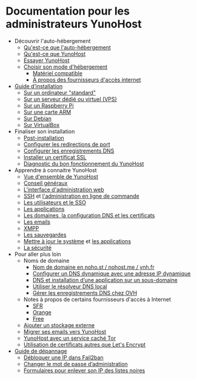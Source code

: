 # Documentation pour les administrateurs YunoHost

* Découvrir l'auto-hébergement
    * [Qu'est-ce que l'auto-hébergement](/selfhosting_fr)
    * [Qu'est-ce que YunoHost](/whatsyunohost_fr)
    * [Essayer YunoHost](/try_fr)
    * [Choisir son mode d'hébergement](howtohostyourself_fr)
        * [Matériel compatible](/hardware_fr)
        * [À propos des fournisseurs d'accès internet](/isp_fr)
* [Guide d’installation](/install_fr)
    * [Sur un ordinateur "standard"](/install_iso_fr)
    * [Sur un serveur dédié ou virtuel (VPS)](/install_on_vps_fr)
    * [Sur un Raspberry Pi](/install_on_raspberry_fr)
    * [Sur une carte ARM](/install_on_arm_board_fr)
    * [Sur Debian](/install_on_debian_fr)
    * [Sur VirtualBox](/install_on_virtualbox_fr)
* Finaliser son installation
    * [Post-installation](/postinstall_fr)
    * [Configurer les redirections de port](/isp_box_config_fr)
    * [Configurer les enregistrements DNS](/dns_config_fr)
    * [Installer un certificat SSL](/certificate_fr)
    * [Diagnostic du bon fonctionnement du YunoHost](/diagnostic_fr)
* Apprendre à connaitre YunoHost
    * [Vue d'ensemble de YunoHost](/overview)
    * [Conseil généraux](/guidelines)
    * [L'interface d'administration web](/admin)
    * [SSH](/ssh) et [l'administration en ligne de commande](/commandline)
    * [Les utilisateurs et le SSO](/users)
    * [Les applications](/apps_overview)
    * [Les domaines, la configuration DNS et les certificats](/domains)
    * [Les emails](/email)
    * [XMPP](/XMPP)
    * [Les sauvegardes](/backup)
    * [Mettre à jour le système](/update) et [les applications](/app_update)
    * [La sécurité](/security)
* Pour aller plus loin
    * Noms de domaine
        * [Nom de domaine en noho.st / nohost.me / ynh.fr](/dns_nohost_me_fr)
        * [Configurer un DNS dynamique avec une adresse IP dynamique](/dns_dynamicip_fr)
        * [DNS et installation d’une application sur un sous-domaine](/dns_subdomains_fr)
        * [Utiliser le résolveur DNS local](/dns_resolver_fr)
        * [Gérer les enregistrements DNS chez OVH](/OVH_fr)
    * Notes à propos de certains fournisseurs d'accès à Internet
       * [SFR](/isp_sfr_fr)
       * [Orange](/isp_orange_fr)
       * [Free](/isp_free_fr)
    * [Ajouter un stockage externe](/external_storage_fr)
    * [Migrer ses emails vers YunoHost](/email_migration_fr)
    * [YunoHost avec un service caché Tor](/torhiddenservice_fr)
    * [Utilisation de certificats autres que Let's Encrypt](/certificate_custom_fr)
* [Guide de dépannage](/troubleshooting_guide_fr)
    * [Débloquer une IP dans Fail2ban](/fail2ban_fr)
    * [Changer le mot de passe d’administration](/change_admin_password_fr)
    * [Formulaires pour enlever son IP des listes noires](/blacklist_forms_fr)
